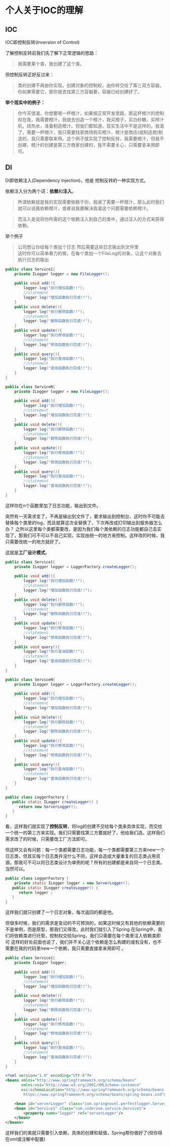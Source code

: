 # 个人关于IOC的理解  

## IOC

IOC即控制反转(Inversion of Control)

了解控制反转前我们先了解下正常逻辑的思路：

> 我需要某个类，我创建了这个类。  

但控制反转正好反过来：

> 类的创建不再由你实现，创建对象的控制权，由你转交给了第三双方容器，你如果需要它，那你就去找第三方容器要，容器已经创建好了。

**举个现实中的例子：**

> 你今天很渴，你想要喝一杯橙汁，如果按正常开发思路，那这杯橙汁的控制权在我，我需要橙汁，我就去创造一个橙汁，我买橙子，买白砂糖，买榨汁机，烧热水，准备制造橙汁。但我们都知道，现实生活中不是这样的，我渴了，需要一杯橙汁，我只需要找家商场购买橙汁，橙汁是商店(或制造商)制造的，我只需要取来用。这个例子就实现了控制反转，我需要橙汁，但我不创建，橙汁的创建是第三方商家创建的，我不需要关心，只需要拿来用即可。

## DI

 DI即依赖注入(Dependency Injection)，他是 控制反转的一种实现方式。

依赖注入分为两个词：**依赖**和**注入**。

> 所谓依赖就是我的实现需要依赖于你，我渴了需要一杯橙汁，那么此时我们就可以说我依赖橙汁，或者说我要解决我渴这个问题需要依赖橙汁。

> 而注入是说将你所需的这个依赖注入到自己的类中，通过注入的方式来获得依赖。

举个例子  

> 公司想让你给每个类加个日志 然后需要这些日志输出到文件里  
> 这时你可以简单暴力的做，在每个类加一个FileLog的对象，让这个对象去执行日志的输出



```java
public class Service1{
    private ILogger logger = new FileLogger();
    
    public void add(){
        logger.log("执行增加函数!!");
        //statement
        logger.log("增加函数执行完成!!");
    }
    public void delete(){
        logger.log("执行删除函数!!");
        //statement
        logger.log("删除函数执行完成!!");
    }
    public void update(){
        logger.log("执行修改函数!!");
        //statement
        logger.log("修改函数执行完成!!");
    }
    public void query(){
        logger.log("执行查询函数!!");
        //statement
        logger.log("查询函数执行完成!!");
    }
}
```

```java
public class ServiceN{
    private ILogger logger = new FileLogger();
    
    public void add(){
        logger.log("执行增加函数!!");
        //statement
        logger.log("增加函数执行完成!!");
    }
    public void delete(){
        logger.log("执行删除函数!!");
        //statement
        logger.log("删除函数执行完成!!");
    }
    public void update(){
        logger.log("执行修改函数!!");
        //statement
        logger.log("修改函数执行完成!!");
    }
    public void query(){
        logger.log("执行查询函数!!");
        //statement
        logger.log("查询函数执行完成!!");
    }
}
```

这样你在n个函数里加了日志功能，输出到文件。

 突然有一天需求变了，不再是输出到文件了，要求输出到控制台，这时你不可能去替换每个类里的log，而且就算这次全替换了，下次再改成打印输出到服务器怎么办？ 
之所以这里每个类都需要改，是因为我们每个类依赖的日志功能都自己去实现了，那我们可不可以不自己实现，实现由统一的地方来控制。这样改的时候，我只需要改统一的地方就好了。

这就是**工厂设计模式**。

```java
public class Service1{
    private ILogger logger = LoggerFactory.createLogger();
    
    public void add(){
        logger.log("执行增加函数!!");
        //statement
        logger.log("增加函数执行完成!!");
    }
    public void delete(){
        logger.log("执行删除函数!!");
        //statement
        logger.log("删除函数执行完成!!");
    }
    public void update(){
        logger.log("执行修改函数!!");
        //statement
        logger.log("修改函数执行完成!!");
    }
    public void query(){
        logger.log("执行查询函数!!");
        //statement
        logger.log("查询函数执行完成!!");
    }
}
```

```java
public class ServiceN{
    private ILogger logger = LoggerFactory.createLogger();
    
    public void add(){
        logger.log("执行增加函数!!");
        //statement
        logger.log("增加函数执行完成!!");
    }
    public void delete(){
        logger.log("执行删除函数!!");
        //statement
        logger.log("删除函数执行完成!!");
    }
    public void update(){
        logger.log("执行修改函数!!");
        //statement
        logger.log("修改函数执行完成!!");
    }
    public void query(){
        logger.log("执行查询函数!!");
        //statement
        logger.log("查询函数执行完成!!");
    }
}
```

```java
public class LoggerFactory {
   public static ILogger createLogger() {
      return new ServerLogger();
   }
}
```

看，这样我们就实现了**控制反转**，将log的创建不交给每个类来具体实现，而交给一个统一的第三方来实现。我们只需要找第三方要就好了，他给我们造。这样我们需求改了的时候，只需要改工厂方法即可。

但这样又会有问题：每一个类都需要日志功能，每一个类都需要第三方来new一个日志类，但其实每个日志类并没什么不同，这样会造成大量重复的日志类占用资源。那我可不可以将日志类设计为单例的呢？所有的创建都是来自同一个日志类。当然可以。 

```java
public class LoggerFactory {
    private static ILogger logger = new ServerLogger();
   public static ILogger createLogger() {
      return logger ;
   }
}
```

这样我们就只创建了一个日志对象，每次返回的都是他。

但很多时候，我们的需求是变动的不可预测的，如果这时候又有其他的依赖需要的不是单例，而是原型，那我们又得改。此时我们就引入了Spring
在Spring中，我们将依赖类进行托管，控制权交给Spring，我们只需要在每个类里注入依赖类即可 这样的好处前面也说了，我们并不关心这个依赖是怎么构建的或有没有，也不需要在我的代码里new一个依赖，我只需要直接拿来用即可 。

```java
public class Service1{
    private ILogger logger;
    
    public void add(){
        logger.log("执行增加函数!!");
        //statement
        logger.log("增加函数执行完成!!");
    }
    public void delete(){
        logger.log("执行删除函数!!");
        //statement
        logger.log("删除函数执行完成!!");
    }
    public void update(){
        logger.log("执行修改函数!!");
        //statement
        logger.log("修改函数执行完成!!");
    }
    public void query(){
        logger.log("执行查询函数!!");
        //statement
        logger.log("查询函数执行完成!!");
    }
}
```

```xml
<?xml version="1.0" encoding="UTF-8"?>
<beans xmlns="http://www.springframework.org/schema/beans"
       xmlns:xsi="http://www.w3.org/2001/XMLSchema-instance"
       xsi:schemaLocation="http://www.springframework.org/schema/beans
        https://www.springframework.org/schema/beans/spring-beans.xsd">

    <bean id="serverLogger" class="com.springnovel.perfectlogger.ServerLogger"/>
    <bean id="Service1" class="com.coderzoe.service.Service1">
        <property name="logger" ref="serverLogger"/>
    </bean>
</beans>
```

这样我们的类就只需要引入依赖，具体的创建和赋值，Spring帮你做好了(但你得在xml或注解中配置)